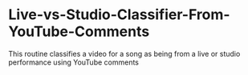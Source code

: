 # Live-vs-Studio-Classifier-From-YouTube-Comments
This routine classifies a video for a song as being from a live or studio performance using YouTube comments
